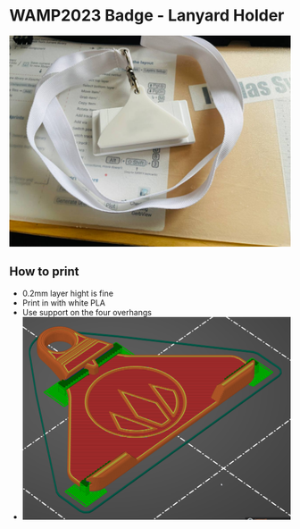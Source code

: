 # WAMP2023 Badge - Lanyard Holder

![](./back.jpg)

## How to print

- 0.2mm layer hight is fine
- Print in with white PLA
- Use support on the four overhangs
- ![Support Example](./support-example.png)
